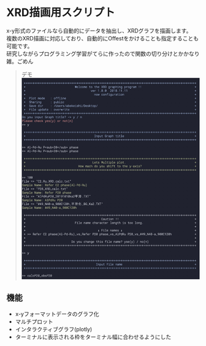 # XRD描画用スクリプト

x-y形式のファイルなら自動的にデータを抽出し、XRDグラフを描画します。  
複数のXRD描画に対応しており、自動的にOffestをかけることも指定することも可能です。  
研究しながらプログラミング学習がてらに作ったので関数の切り分けとかかなり雑。ごめん  

> デモ
> <img src="./docs/demo.jpg" width="600px"/>
>  


## 機能

- x-yフォーマットデータのグラフ化
- マルチプロット
- インタラクティブグラフ(plotly)
- ターミナルに表示される枠をターミナル幅に合わせるようにした